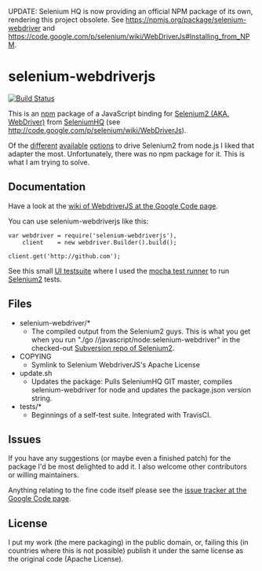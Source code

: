 UPDATE: Selenium HQ is now providing an official NPM package of its own, rendering this project obsolete. See https://npmjs.org/package/selenium-webdriver and https://code.google.com/p/selenium/wiki/WebDriverJs#Installing_from_NPM.

# selenium-webdriverjs

[![Build Status](https://travis-ci.org/hacklschorsch/selenium-webdriverjs.png)](https://travis-ci.org/hacklschorsch/selenium-webdriverjs)

This is an [npm](http://npmjs.org/) package of a JavaScript binding for [Selenium2 (AKA. WebDriver)](http://seleniumhq.org/projects/webdriver/) from [SeleniumHQ](http://seleniumhq.org/) (see http://code.google.com/p/selenium/wiki/WebDriverJs).

Of the [different](https://github.com/admc/wd/) [available](https://github.com/Camme/webdriverjs/) [options](https://github.com/LearnBoost/soda) to drive Selenium2 from node.js I liked that adapter the most. Unfortunately, there was no npm package for it. This is what I am trying to solve.

## Documentation

Have a look at the [wiki of WebdriverJS at the Google Code page](http://code.google.com/p/selenium/wiki/WebDriverJs).

You can use selenium-webdriverjs like this:

    var webdriver = require('selenium-webdriverjs'),
        client    = new webdriver.Builder().build();

    client.get('http://github.com');

See this small [UI testsuite](https://github.com/froh42/multi/blob/master/selenium/testsuite.js) where I used the [mocha test runner](https://mochajs.org/) to run [Selenium2](http://seleniumhq.org/projects/webdriver/) tests.

## Files

* selenium-webdriver/*
  * The compiled output from the Selenium2 guys. This is what you get when you run "./go //javascript/node:selenium-webdriver" in the checked-out [Subversion repo of Selenium2](http://code.google.com/p/selenium/source/checkout).
* COPYING
  * Symlink to Selenium WebdriverJS's Apache License
* update.sh
  * Updates the package: Pulls SeleniumHQ GIT master, compiles selenium-webdriver for node and updates the package.json version string.
* tests/*
  * Beginnings of a self-test suite. Integrated with TravisCI.

## Issues

If you have any suggestions (or maybe even a finished patch) for the package I'd be most delighted to add it. I also welcome other contributors or willing maintainers.

Anything relating to the fine code itself please see the [issue tracker at the Google Code page](http://code.google.com/p/selenium/issues/).

## License

I put my work (the mere packaging) in the public domain, or, failing this (in countries where this is not possible) publish it under the same license as the original code (Apache License).

